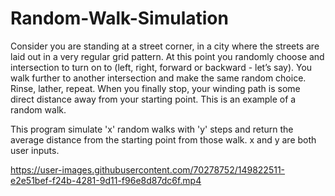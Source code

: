 # Random-Walk-Simulation
Consider you are standing at a street corner, in a city where the streets are laid out in a very regular grid pattern. At this point you randomly choose and intersection to turn on to (left, right, forward or backward - let’s say). You walk further to another intersection and make the same random choice. Rinse, lather, repeat. When you finally stop, your winding path is some direct distance away from your starting point. This is an example of a random walk. 

This program simulate 'x' random walks with 'y' steps and return the average distance from the starting point from those walk. x and y are both user inputs.



https://user-images.githubusercontent.com/70278752/149822511-e2e51bef-f24b-4281-9d11-f96e8d87dc6f.mp4

